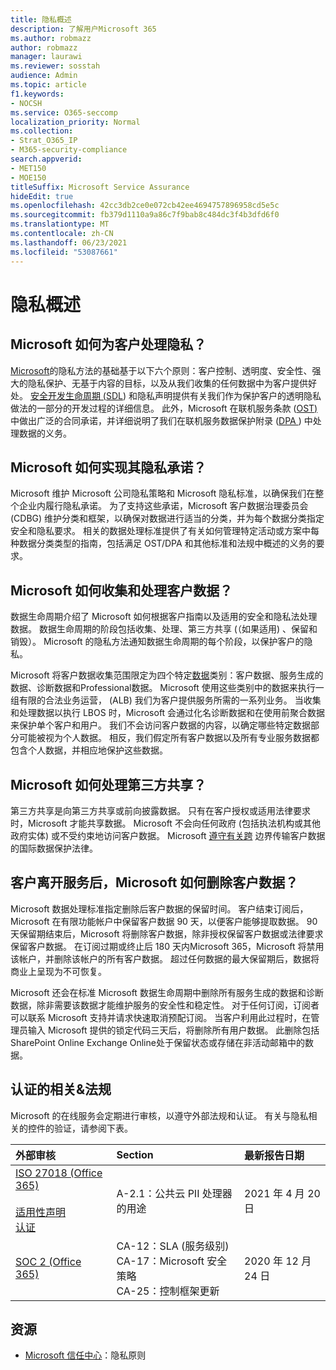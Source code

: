 ```yaml
---
title: 隐私概述
description: 了解用户Microsoft 365
ms.author: robmazz
author: robmazz
manager: laurawi
ms.reviewer: sosstah
audience: Admin
ms.topic: article
f1.keywords:
- NOCSH
ms.service: O365-seccomp
localization_priority: Normal
ms.collection:
- Strat_O365_IP
- M365-security-compliance
search.appverid:
- MET150
- MOE150
titleSuffix: Microsoft Service Assurance
hideEdit: true
ms.openlocfilehash: 42cc3db2ce0e072cb42ee4694757896958cd5e5c
ms.sourcegitcommit: fb379d1110a9a86c7f9bab8c484dc3f4b3dfd6f0
ms.translationtype: MT
ms.contentlocale: zh-CN
ms.lasthandoff: 06/23/2021
ms.locfileid: "53087661"
---
```

# <a name="privacy-overview"></a>隐私概述

## <a name="how-does-microsoft-approach-privacy-for-customers"></a>Microsoft 如何为客户处理隐私？

[Microsoft](https://privacy.microsoft.com/#whatinformationwecollectmodule)的隐私方法的基础基于以下六个原则：客户控制、透明度、安全性、强大的隐私保护、无基于内容的目标，以及从我们收集的任何数据中为客户提供好处。 [安全开发生命周期 (SDL](https://www.microsoft.com/securityengineering/sdl/)) 和隐私声明提供有关[](https://privacy.microsoft.com/privacystatement)我们作为保护客户的透明隐私做法的一部分的开发过程的详细信息。 此外，Microsoft 在联机服务条款 ([OST) ](https://www.microsoft.com/licensing/product-licensing/products) 中做出广泛的合同承诺，并详细说明了我们在联机服务数据保护附录 ([DPA ](https://www.microsoftvolumelicensing.com/DocumentSearch.aspx?Mode=3&DocumentTypeId=67)) 中处理数据的义务。

## <a name="how-does-microsoft-implement-its-privacy-commitments"></a>Microsoft 如何实现其隐私承诺？

Microsoft 维护 Microsoft 公司隐私策略和 Microsoft 隐私标准，以确保我们在整个企业内履行隐私承诺。 为了支持这些承诺，Microsoft 客户数据治理委员会 (CDBG) 维护分类和框架，以确保对数据进行适当的分类，并为每个数据分类指定安全和隐私要求。 相关的数据处理标准提供了有关如何管理特定活动或方案中每种数据分类类型的指南，包括满足 OST/DPA 和其他标准和法规中概述的义务的要求。

## <a name="how-does-microsoft-collect-and-process-customer-data"></a>Microsoft 如何收集和处理客户数据？

数据生命周期介绍了 Microsoft 如何根据客户指南以及适用的安全和隐私法处理数据。 数据生命周期的阶段包括收集、处理、第三方共享 (（如果适用) 、保留和销毁）。 Microsoft 的隐私方法通知数据生命周期的每个阶段，以保护客户的隐私。

Microsoft 将客户数据收集范围限定为四个特定[数据](https://www.microsoft.com/trust-center/privacy/customer-data-definitions?rtc=1)类别：客户数据、服务生成的数据、诊断数据和Professional数据。 Microsoft 使用这些类别中的数据来执行一组有限的合法业务运营， (ALB) 我们为客户提供服务所需的一系列业务。 当收集和处理数据以执行 LBOS 时，Microsoft 会通过化名诊断数据和在使用前聚合数据来保护单个客户和用户。 我们不会访问客户数据的内容，以确定哪些特定数据部分可能被视为个人数据。 相反，我们假定所有客户数据以及所有专业服务数据都包含个人数据，并相应地保护这些数据。

## <a name="how-does-microsoft-handle-third-party-sharing"></a>Microsoft 如何处理第三方共享？

第三方共享是向第三方共享或前向披露数据。 只有在客户授权或适用法律要求时，Microsoft 才能共享数据。 Microsoft 不会向任何政府 (包括执法机构或其他政府实体) 或不受约束地访问客户数据。 Microsoft [遵守有关跨](https://www.microsoft.com/trust-center/privacy/data-location) 边界传输客户数据的国际数据保护法律。

## <a name="how-does-microsoft-delete-customer-data-when-a-customer-leaves-the-service"></a>客户离开服务后，Microsoft 如何删除客户数据？

Microsoft 数据处理标准指定删除后客户数据的保留时间。 客户结束订阅后，Microsoft 在有限功能帐户中保留客户数据 90 天，以便客户能够提取数据。 90 天保留期结束后，Microsoft 将删除客户数据，除非授权保留客户数据或法律要求保留客户数据。 在订阅过期或终止后 180 天内Microsoft 365，Microsoft 将禁用该帐户，并删除该帐户的所有客户数据。 超过任何数据的最大保留期后，数据将商业上呈现为不可恢复。

Microsoft 还会在标准 Microsoft 数据生命周期中删除所有服务生成的数据和诊断数据，除非需要该数据才能维护服务的安全性和稳定性。 对于任何订阅，订阅者可以联系 Microsoft 支持并请求快速取消预配订阅。 当客户利用此过程时，在管理员输入 Microsoft 提供的锁定代码三天后，将删除所有用户数据。 此删除包括 SharePoint Online Exchange Online处于保留状态或存储在非活动邮箱中的数据。

## <a name="related-external-regulations--certifications"></a>认证的相关&法规

Microsoft 的在线服务会定期进行审核，以遵守外部法规和认证。 有关与隐私相关的控件的验证，请参阅下表。

| **外部审核** | **Section** | **最新报告日期** |
|:--------------------|:------------|:-----------------------|  
| [ISO 27018 (Office 365) ](https://servicetrust.microsoft.com/ViewPage/MSComplianceGuideV3?command=Download&downloadType=Document&downloadId=8d625374-4f2d-49f8-9d37-a4281ba98222&tab=7027ead0-3d6b-11e9-b9e1-290b1eb4cdeb&docTab=7027ead0-3d6b-11e9-b9e1-290b1eb4cdeb_ISO_Reports) <br><br> [适用性声明](https://servicetrust.microsoft.com/ViewPage/MSComplianceGuideV3?command=Download&downloadType=Document&downloadId=c0df4ce8-c77e-4183-84eb-c8688470d8b1&tab=7027ead0-3d6b-11e9-b9e1-290b1eb4cdeb&docTab=7027ead0-3d6b-11e9-b9e1-290b1eb4cdeb_ISO_Reports) <br> [认证](https://servicetrust.microsoft.com/ViewPage/MSComplianceGuideV3?command=Download&downloadType=Document&downloadId=43e89534-f48d-42ea-a7a7-3523ff516036&tab=7027ead0-3d6b-11e9-b9e1-290b1eb4cdeb&docTab=7027ead0-3d6b-11e9-b9e1-290b1eb4cdeb_ISO_Reports) | A-2.1：公共云 PII 处理器的用途 | 2021 年 4 月 20 日 |
| [SOC 2 (Office 365) ](https://servicetrust.microsoft.com/ViewPage/MSComplianceGuideV3?command=Download&downloadType=Document&downloadId=a73c1738-7892-42b7-acd3-87b6371c53f6&tab=7027ead0-3d6b-11e9-b9e1-290b1eb4cdeb&docTab=7027ead0-3d6b-11e9-b9e1-290b1eb4cdeb_SOC_%2F_SSAE_16_Reports) | CA-12：SLA (服务级别)  <br> CA-17：Microsoft 安全策略 <br> CA-25：控制框架更新 | 2020 年 12 月 24 日 |

## <a name="resources"></a>资源

- [Microsoft 信任中心](https://www.microsoft.com/trust-center/privacy)：隐私原则

